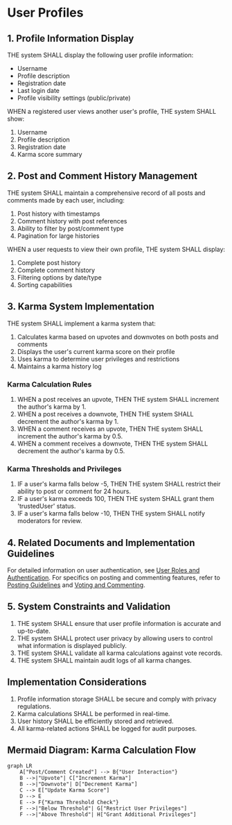 # User Profiles

## 1. Profile Information Display

THE system SHALL display the following user profile information:
- Username
- Profile description
- Registration date
- Last login date
- Profile visibility settings (public/private)

WHEN a registered user views another user's profile, THE system SHALL show:
1. Username
2. Profile description
3. Registration date
4. Karma score summary

## 2. Post and Comment History Management

THE system SHALL maintain a comprehensive record of all posts and comments made by each user, including:
1. Post history with timestamps
2. Comment history with post references
3. Ability to filter by post/comment type
4. Pagination for large histories

WHEN a user requests to view their own profile, THE system SHALL display:
1. Complete post history
2. Complete comment history
3. Filtering options by date/type
4. Sorting capabilities

## 3. Karma System Implementation

THE system SHALL implement a karma system that:
1. Calculates karma based on upvotes and downvotes on both posts and comments
2. Displays the user's current karma score on their profile
3. Uses karma to determine user privileges and restrictions
4. Maintains a karma history log

### Karma Calculation Rules
1. WHEN a post receives an upvote, THEN THE system SHALL increment the author's karma by 1.
2. WHEN a post receives a downvote, THEN THE system SHALL decrement the author's karma by 1.
3. WHEN a comment receives an upvote, THEN THE system SHALL increment the author's karma by 0.5.
4. WHEN a comment receives a downvote, THEN THE system SHALL decrement the author's karma by 0.5.

### Karma Thresholds and Privileges
1. IF a user's karma falls below -5, THEN THE system SHALL restrict their ability to post or comment for 24 hours.
2. IF a user's karma exceeds 100, THEN THE system SHALL grant them 'trustedUser' status.
3. IF a user's karma falls below -10, THEN THE system SHALL notify moderators for review.

## 4. Related Documents and Implementation Guidelines

For detailed information on user authentication, see [User Roles and Authentication](./01-user-roles.md).
For specifics on posting and commenting features, refer to [Posting Guidelines](./04-posting-content.md) and [Voting and Commenting](./05-voting-commenting.md).

## 5. System Constraints and Validation

1. THE system SHALL ensure that user profile information is accurate and up-to-date.
2. THE system SHALL protect user privacy by allowing users to control what information is displayed publicly.
3. THE system SHALL validate all karma calculations against vote records.
4. THE system SHALL maintain audit logs of all karma changes.

## Implementation Considerations
1. Profile information storage SHALL be secure and comply with privacy regulations.
2. Karma calculations SHALL be performed in real-time.
3. User history SHALL be efficiently stored and retrieved.
4. All karma-related actions SHALL be logged for audit purposes.

## Mermaid Diagram: Karma Calculation Flow
```mermaid
graph LR
    A["Post/Comment Created"] --> B{"User Interaction"}
    B -->|"Upvote"| C["Increment Karma"]
    B -->|"Downvote"| D["Decrement Karma"]
    C --> E["Update Karma Score"]
    D --> E
    E --> F{"Karma Threshold Check"}
    F -->|"Below Threshold"| G["Restrict User Privileges"]
    F -->|"Above Threshold"| H["Grant Additional Privileges"]
```